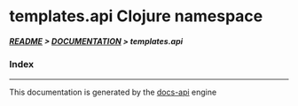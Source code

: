 
# templates.api Clojure namespace

##### [README](../../../README.md) > [DOCUMENTATION](../../COVER.md) > templates.api

### Index

---

This documentation is generated by the [docs-api](https://github.com/bithandshake/docs-api) engine

